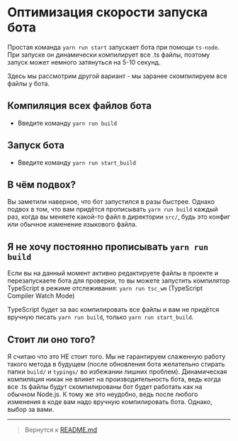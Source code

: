 # Оптимизация скорости запуска бота
Простая команда `yarn run start` запускает бота при помощи `ts-node`. При запуске он динамически компилирует все .ts файлы, поэтому запуск может немного затянуться на 5-10 секунд.

Здесь мы рассмотрим другой вариант - мы заранее скомпилируем все файлы у бота.

## Компиляция всех файлов бота
- Введите команду `yarn run build`

## Запуск бота
- Введите команду `yarn run start_build`

## В чём подвох?
Вы заметили наверное, что бот запустился в разы быстрее. Однако подвох в том, что вам придётся прописывать `yarn run build` каждый раз, когда вы меняете какой-то файл в директории `src/`, будь это конфиг или обычное изменение языкового файла.

## Я не хочу постоянно прописывать `yarn run build`
Если вы на данный момент активно редактируете файлы в проекте и перезапускаете бота для проверки, то вы можете запустить компилятор TypeScript в режиме отслеживания: `yarn run tsc_wm` (TypeScript Compiler Watch Mode)

TypeScript будет за вас компилировать все файлы и вам не придётся вручную писать `yarn run build`, только `yarn run start_build`.

## Стоит ли оно того?
Я считаю что это НЕ стоит того. Мы не гарантируем слаженную работу такого метода в будущем (после обновления бота желательно стирать папки `build/` и `typings/` во избежании лишних проблем). Динамическая компиляция никак не влияет на производительность бота, ведь когда все .ts файлы будут скомпилированы бот будет работать как на обычном Node.js. К тому же это неудобно, ведь после любого изменения в коде вам надо вручную компилировать бота. Однако, выбор за вами.

----
> Вернутся к [README.md](./README.md)